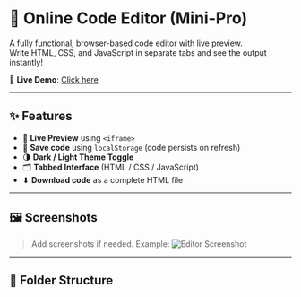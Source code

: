 # 🧠 Online Code Editor (Mini-Pro)

A fully functional, browser-based code editor with live preview.  
Write HTML, CSS, and JavaScript in separate tabs and see the output instantly!

🔗 **Live Demo**: [Click here](https://online-code-editor-sanjeevi-vps-projects.vercel.app/)

---

## ✨ Features

- 🔄 **Live Preview** using `<iframe>`
- 💾 **Save code** using `localStorage` (code persists on refresh)
- 🌗 **Dark / Light Theme Toggle**
- 🗂️ **Tabbed Interface** (HTML / CSS / JavaScript)
- ⬇ **Download code** as a complete HTML file

---

## 🖼️ Screenshots

> Add screenshots if needed. Example:
> ![Editor Screenshot](screenshots/editor-preview.png)

---

## 📁 Folder Structure

